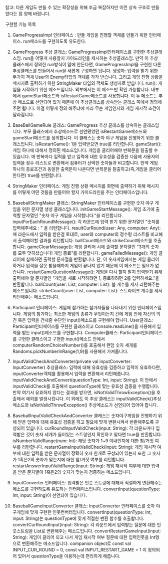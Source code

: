 참고: 다른 게임도 만들 수 있는 확장성을 위해 조금 복잡하지만 이런 상속 구조로 만들었다는 점 양해 바랍니다.

구현할 기능 목록

1. GameProgressImpl 인터페이스 : 만들 게임을 진행할 객체를 만들기 위한 인터페이스. run메소드를 구현하도록 유도한다.
2. GameProgress 추상 클래스: GameProgressImpl인터페이스를 구현한 추상클래스임. run을 어떻게 사용할지 가이드라인을 제시하는 추상클래스임. 만약 이 추상 클래스에서 정의한 run방식이 맘에
   안든다면, GameProgressImpl을 구현한 다른 추상클래스를 만들어서 run을 새롭게 구성하면 됩니다.
   생성자: 입력을 받기 위한 두가지 객체 User와 Enemy타입의 객체를 각각 받습니다. 그리고 게임 진행 상황을 메시지로 출력하기 위한 StringMaker 타입의 객체도 생성자로 받습니다. 
   run(): 게임을 시작하기 위한 메소드입니다. 외부에서는 이 메소드만 확인 가능합니다. 내부에서 gameStart메소드와 isRestartGame메소드를 사용합니다. 이 두 메소드는 추상 메소드로 선언되어 있기
   때문에 이 추상클래스를 상속받는 클래스 쪽에서 정의해주면 됩니다. 이걸 어떻게 정의 해주냐에 따라 무슨 게임인지와 게임 재시작 조건이 달라집니다.

3. BaseBallGameRule 클래스: GameProgress 추상 클래스를 상속하는 클래스입니다. 부모 클래스에서 추상메소드로 선언됐었던 isRestartGame메소드와 gameStart메소드를 정의합니다.
   이 클래스는 숫자 야구 게임을 진행하기 위한 클래스입니다.
   isRestartGame(): 1을 입력받으면 true를 리턴합니다. 
   gameStart(): 게임 하나에 대해서 정의된 메소드입니다. 게임을 클리어해야 반복문을 탈출할 수 있습니다. 매 반복마다 입력을 받고
   입력에 대한 유효성을 검증한 다음에 사용자의 입력을 정수 리스트로 변환해서 컴퓨터가 선택한 숫자들과 비교합니다. 만약 게임 하나의 종료조건과 동일한 출력문이 나온다면 반복문을 탈출하고(즉,게임을 클리어한다면)
   true를 반환합니다.

4. StringMaker 인터페이스: 게임 진행 상황 메시지를 화면에 출력하기 위해 메시지를 어떻게 어떤 것들을 만들어야 할지 가이드라인을 주는 인터페이스입니다.
5. BaseballStringMaker 클래스: StringMaker 인터페이스를 구현한 숫자 야구 게임을 위한 문자열 생성 클래스입니다.
   initGameStartMessage(): 게임 초기에 출력할 문자열인  "숫자 야구 게임을 시작합니다."을 리턴합니다.
   inputForEachRoundMessage(): 각 라운드에 입력 받기 위한 문자열인 "숫자를 입력해주세요 : " 을 리턴합니다.
   resultCurRound(user: Any, computer: Any): 매 라운드에서 입력을 받은걸 토대로, user와 computer의 정수령 리스트를 비교해서 출력해야할 결과를 리턴합니다. ballCount메소드와 strikeCount메소드를 호출합니다.
   gameClearMessage(): 게임 클리어 시에 출력할 문자열인 "3개의 숫자를 모두 맞히셨습니다! 게임 종료"를 리턴합니다.
   gameFailedMessage(): 게임 클리어에 실패하면 출력할 문자열을 반환합니다. 단, 이 숫자게임에서는 게임 클리어하거나 입력을 잘못 받을때까지 게임이 끝나지 않기 때문에 이 메소드는 필요가 없습니다.
   restartGameQuestionMessage(): 게임을 다시 할지 말지 입력받기 위해 출력해야 할 문자열인 "게임을 새로 시작하려면 1, 종료하려면 2를 입력하세요."을 반환합니다.
   ballCount(user: List<Int>, computer: List<Int>): 볼 개수를 세서 리턴해주는 메소드입니다.
   strikeCount(user: List<Int>, computer: List<Int>): 스트라이크 개수를 세서 리턴해주는 메소드입니다.

6. Participant 인터페이스: 게임에 참가하는 참가자들을 나타내기 위한 인터페이스입니다. 게임의 참가자는 최소한 게임의 종류가 무엇이든지 간에 게임 안에 자신의 의견 혹은 입력을 건내줄 수단인 input()메소드를 구현해야 합니다.
   User클래스: Participant인터페이스를 구현한 클래스이고 Console.readLine()을 사용해서 입력을 받는 input()메소드를 구현합니다.
   Computer클래스: Participant인터페이스를 구현한 클래스이고 구현한 input()메소드 안에서 computerRandomChoiceNumber()를 호출해서 랜덤 숫자 세개를 Randoms.pickNumberInRange(1,9)를 사용해서 가져옵니다.

7. InputValidCheckAndConverter(private val inputConverter: InputConverter) 추상클래스: 입력에 대해 유효성을 검증하고 입력이 유효하다면, inputConverter객체를 활용해서 입력을 변환해서 리턴해줍니다.
   inputValidCheckAndConvert(questionType: Int, input: String): 이 안에서 inputValidCheck를 호출해서 questionType에 맞는 유효성 검증을 수행합니다. 만약 여기서 유효하지 않다는 결과를 받으면, 
                                                               isNotValidThrowException()을 호출해서 예외를 발생시킵니다.
   이 외에도 이 추상 클래스는 inputValidCheck()추상메소드와 isNotValidThrowException() 추상메소드가 선언되어 있어야 합니다.
8. BaseballInputValidCheckAndConverter 클래스는 숫자야구게임을 진행하기 위해 받은 입력에 대해 유효성 검증을 하고 필요에 맞게 변환시켜서 반환해주도록 구성되어 있습니다.
   curRoundInputValidCheck(input: String): 각 라운드마다 입력받은 것이 숫자 세개가 들어있는 스트링인지 확인하고 맞다면 true를 반환합니다.
   isNumberValidRange(num: Int): 해당 숫자가 1~9 이내인지에 대한 참/거짓 여부를 리턴합니다.
   restartGameInputValidCheck(input: String): 게임 재시작 여부에 대한 입력을 받은 문자열이 정확히 숫자 한개로 구성되어 있는지 또한 그 숫자가 1혹은2의 숫자가 맞는지에 대한 참/거짓 여부를 리턴합니다.
   restartAnswerInputValidRange(input: String): 게임 재시작 여부에 대한 입력을 받은 문자열이 1혹은2의 숫자가 맞는지 검증하는 메소드입니다.

9. InputConverter 인터페이스: 입력받은 인풋 스트링에 대해서 적절하게 변환해주는 메소드를 구현하도록 유도하는 인터페이스입니다. convertInput(questionType: Int, input: String)이 선언되어 있습니다.
10. BaseballGameInputConverter 클래스: InputConverter 인터페이스를 숫자 야구게임에 맞게 구현한 인풋컨버터입니다. convertInput(questionType: Int, input: String)는 questionType에 맞게 적절한 변환 함수를 호출합니다.
    convertCurRoundInput(input: String): 각 라운드에서 입력받는 질문에 대한 인풋스트링을 List<Int>로 변환해주는 메소드입니다.
    convertRestartGameInput(input: String): 게임이 클리어 되고 나서 게임 재시작 여부 질문에 대한 입력인풋을 Int형으로 변환해주는 메소드입니다.
    companion object로 const val INPUT_CUR_ROUND = 0, const val INPUT_RESTART_GAME = 1 이 정의되어 있어서 questionType을 이용하는데 편리하게 해줍니다.
